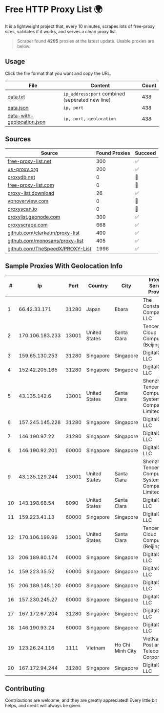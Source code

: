 
# Free HTTP Proxy List 🌍

It is a lightweight project that, every 10 minutes, scrapes lots of free-proxy sites, validates if it works, and serves a clean proxy list.


> Scraper found **4295** proxies at the latest update. Usable proxies are below.

## Usage

Click the file format that you want and copy the URL.


|File|Content|Count|
|----|-------|-----|
|[data.txt](https://raw.githubusercontent.com/themiralay/Proxy-List-World/master/data.txt)|`ip_address:port` combined (seperated new line)|438|
|[data.json](https://raw.githubusercontent.com/themiralay/Proxy-List-World/master/data.json)|`ip, port`|438|
|[data-with-geolocation.json](https://raw.githubusercontent.com/themiralay/Proxy-List-World/master/data-with-geolocation.json)|`ip, port, geolocation`|438|

## Sources

|Source|Found Proxies|Succeed|
|------|-------------|-------|
|[free-proxy-list.net](https://free-proxy-list.net)|300|✅|
|[us-proxy.org](https://www.us-proxy.org)|200|✅|
|[proxydb.net](http://proxydb.net)|0|🚫|
|[free-proxy-list.com](https://free-proxy-list.com/?page=&port=&type%5B%5D=http&type%5B%5D=https&up_time=0&search=Search)|0|🚫|
|[proxy-list.download](https://www.proxy-list.download/HTTP)|26|✅|
|[vpnoverview.com](https://vpnoverview.com/privacy/anonymous-browsing/free-proxy-servers)|0|🚫|
|[proxyscan.io](https://www.proxyscan.io)|0|🚫|
|[proxylist.geonode.com](https://proxylist.geonode.com/api/proxy-list?limit=300&page=1&sort_by=lastChecked&sort_type=desc&protocols=http,https)|300|✅|
|[proxyscrape.com](https://api.proxyscrape.com/v2/?request=displayproxies&protocol=http&timeout=10000&country=all&ssl=all&anonymity=all)|668|✅|
|[github.com/clarketm/proxy-list](https://raw.githubusercontent.com/clarketm/proxy-list/master/proxy-list-raw.txt)|400|✅|
|[github.com/monosans/proxy-list](https://raw.githubusercontent.com/monosans/proxy-list/main/proxies/http.txt)|405|✅|
|[github.com/TheSpeedX/PROXY-List](https://raw.githubusercontent.com/TheSpeedX/PROXY-List/master/http.txt)|1996|✅|


## Sample Proxies With Geolocation Info

|#|Ip|Port|Country|City|Internet Service Provider|
|-|--|----|-------|----|-------------------------|
|1|66.42.33.171|31280|Japan|Ebara|The Constant Company, LLC|
|2|170.106.183.233|13001|United States|Santa Clara|Tencent Cloud Computing (Beijing) Co|
|3|159.65.130.253|31280|Singapore|Singapore|DigitalOcean, LLC|
|4|152.42.205.165|31280|Singapore|Singapore|DigitalOcean, LLC|
|5|43.135.142.6|13001|United States|Santa Clara|Shenzhen Tencent Computer Systems Company Limited|
|6|157.245.145.228|31280|Singapore|Singapore|DigitalOcean, LLC|
|7|146.190.97.22|31280|Singapore|Singapore|DigitalOcean, LLC|
|8|146.190.92.201|60000|Singapore|Singapore|DigitalOcean, LLC|
|9|43.135.129.244|13001|United States|Santa Clara|Shenzhen Tencent Computer Systems Company Limited|
|10|143.198.68.54|8090|United States|Santa Clara|DigitalOcean, LLC|
|11|159.223.41.13|60000|Singapore|Singapore|DigitalOcean, LLC|
|12|170.106.199.99|13001|United States|Santa Clara|Tencent Cloud Computing (Beijing) Co|
|13|206.189.80.174|60000|Singapore|Singapore|DigitalOcean, LLC|
|14|159.223.35.52|60000|Singapore|Singapore|DigitalOcean, LLC|
|15|206.189.148.120|60000|Singapore|Singapore|DigitalOcean, LLC|
|16|157.230.245.27|60000|Singapore|Singapore|DigitalOcean, LLC|
|17|167.172.67.204|31280|Singapore|Singapore|DigitalOcean, LLC|
|18|146.190.93.24|60000|Singapore|Singapore|DigitalOcean, LLC|
|19|123.26.24.116|1111|Vietnam|Ho Chi Minh City|VietNam Post and Telecom Corporation|
|20|167.172.94.244|31280|Singapore|Singapore|DigitalOcean, LLC|



## Contributing

Contributions are welcome, and they are greatly appreciated! Every
little bit helps, and credit will always be given.

